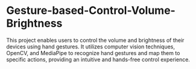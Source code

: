# Gesture-based-Control-Volume-Brightness
This project enables users to control the volume and brightness of their devices using hand gestures. It utilizes computer vision techniques, OpenCV, and MediaPipe to recognize hand gestures and map them to specific actions, providing an intuitive and hands-free control experience.
